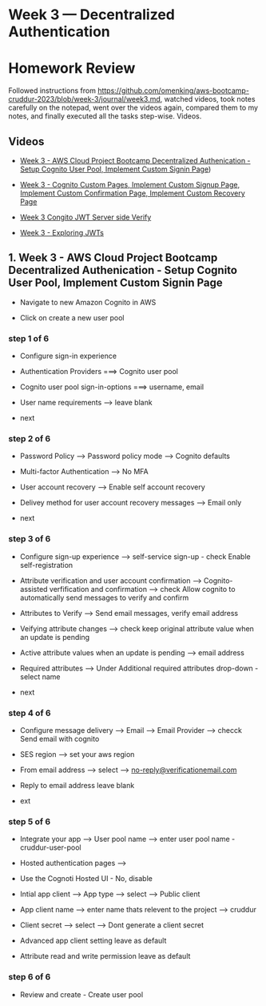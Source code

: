 # Week 3 — Decentralized Authentication


# Homework Review

Followed instructions from https://github.com/omenking/aws-bootcamp-cruddur-2023/blob/week-3/journal/week3.md, watched videos, took notes carefully on the notepad, went over the videos again, compared them to my notes, and finally executed all the tasks step-wise.
Videos.

## Videos

- [Week 3 - AWS Cloud Project Bootcamp Decentralized Authenication -  Setup Cognito User Pool, Implement Custom Signin Page](https://www.youtube.com/watch?v=9obl7rVgzJw&list=PLBfufR7vyJJ7k25byhRXJldB5AiwgNnWv&index=40))

- [Week 3 - Cognito Custom Pages, Implement Custom Signup Page, Implement Custom Confirmation Page, Implement Custom Recovery Page](https://www.youtube.com/watch?v=T4X4yIzejTc&list=PLBfufR7vyJJ7k25byhRXJldB5AiwgNnWv&index=42)

- [Week 3 Congito JWT Server side Verify](https://www.youtube.com/watch?v=d079jccoG-M&list=PLBfufR7vyJJ7k25byhRXJldB5AiwgNnWv&index=42)

- [Week 3 - Exploring JWTs](https://www.youtube.com/watch?v=nJjbI4BbasU&list=PLBfufR7vyJJ7k25byhRXJldB5AiwgNnWv&index=43)


## 1. Week 3 - AWS Cloud Project Bootcamp Decentralized Authenication -  Setup Cognito User Pool, Implement Custom Signin Page

- Navigate to new Amazon Cognito in AWS

- Click on create a new user pool

### step 1 of 6

- Configure sign-in experience

- Authentication Providers ===> Cognito user pool

- Cognito user pool sign-in-options ===> username, email 

- User name requirements --> leave blank

- next

### step 2 of 6

- Password Policy --> Password policy mode --> Cognito defaults

- Multi-factor Authentication --> No MFA

- User account recovery --> Enable self account recovery

- Delivey method for user account recovery messages --> Email only

- next

### step 3 of 6

- Configure sign-up experience --> self-service sign-up - check Enable self-registration 

- Attribute verification and user account confirmation --> Cognito-assisted verfification and confirmation --> check Allow cognito to automatically send messages to verify and confirm 

- Attributes to Verify --> Send email messages, verify email address

- Veifying attribute changes --> check keep original attribute value when an update is pending 

- Active attribute values when an update is pending --> email address

- Required attributes --> Under Additional required attributes drop-down - select name 

- next



### step 4 of 6

- Configure message delivery --> Email --> Email Provider --> checck Send email with cognito 

- SES region --> set your aws region

- From email address --> select --> no-reply@verificationemail.com

- Reply to email address leave blank

- ext

### step 5 of 6

- Integrate your app --> User pool name --> enter user pool name  - cruddur-user-pool

- Hosted authentication pages --> 

- Use the Cognoti Hosted UI - No, disable

- Intial app client --> App type --> select --> Public client

- App client name --> enter name thats relevent to the project --> cruddur

- Client secret --> select --> Dont generate a client secret

- Advanced app client setting leave as default

- Attribute read and write permission leave as default

### step 6 of 6

- Review and create -  Create user pool



